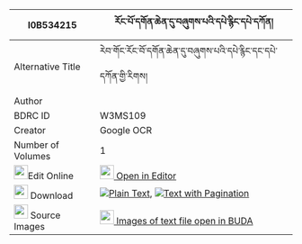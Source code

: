 |I0B534215|རོང་པོ་དགོན་ཆེན་དུ་བཞུགས་པའི་དཔེ་རྙིང་དཔེ་དཀོན། 
| --- | --- 
|Alternative Title |རེབ་གོང་རོང་བོ་དགོན་ཆེན་དུ་བཞུགས་པའི་དཔེ་རྙིང་དང་དཔེ་དཀོན་གྱི་རིགས།
|Author | 
|BDRC ID | W3MS109
|Creator | Google OCR
|Number of Volumes| 1
|<img width="25" src="https://img.icons8.com/color/25/000000/edit-property.png">Edit Online| [<img width="25" src="https://avatars.githubusercontent.com/u/45091458?s=200&v=4"> Open in Editor](http://editor.openpecha.org/I0B534215)
|<img width="25" src="https://img.icons8.com/fluent/48/000000/download-2.png"/>  Download | [![](https://img.icons8.com/color/20/000000/txt.png)Plain Text](https://github.com/Openpecha/I0B534215/releases/download/v1/rongpo_gon_chen_du_shyukpa_i_p_plain_I0B534215.zip), [![](https://img.icons8.com/color/20/000000/txt.png)Text with Pagination](https://github.com/Openpecha/I0B534215/releases/download/v1/rongpo_gon_chen_du_shyukpa_i_p_pages_I0B534215.zip)
|<img width="25" src="https://img.icons8.com/plasticine/100/000000/pictures-folder.png"/>  Source Images | [<img width="25" src="https://library.bdrc.io/icons/BUDA-small.svg"> Images of text file open in BUDA](https://library.bdrc.io/show/bdr:W3MS109)